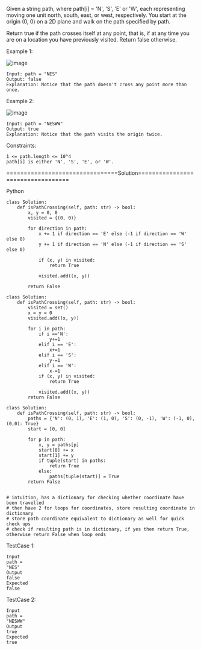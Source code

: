 Given a string path, where path[i] = 'N', 'S', 'E' or 'W', each representing moving one unit north, south, east, or west, respectively. 
You start at the origin (0, 0) on a 2D plane and walk on the path specified by path.

Return true if the path crosses itself at any point, that is, if at any time you are on a location you have previously visited. Return false otherwise.

 

Example 1:

![image](https://github.com/Pughal/leetcode_solutions/assets/22728867/0579d802-b7c8-41f2-a1af-8ca29a8e59f2)

```
Input: path = "NES"
Output: false 
Explanation: Notice that the path doesn't cross any point more than once.
```

Example 2:

![image](https://github.com/Pughal/leetcode_solutions/assets/22728867/c7bf816d-d0be-41ae-823c-bf8b8a2f671a)

```
Input: path = "NESWW"
Output: true
Explanation: Notice that the path visits the origin twice.
``` 

Constraints:
```
1 <= path.length <= 10^4
path[i] is either 'N', 'S', 'E', or 'W'.
```


================================Solution==================================

Python


```
class Solution:
    def isPathCrossing(self, path: str) -> bool:
        x, y = 0, 0
        visited = {(0, 0)}

        for direction in path:
            x += 1 if direction == 'E' else (-1 if direction == 'W' else 0)
            y += 1 if direction == 'N' else (-1 if direction == 'S' else 0)

            if (x, y) in visited:
                return True

            visited.add((x, y))

        return False
```

```
class Solution:
    def isPathCrossing(self, path: str) -> bool:
        visited = set()
        x = y = 0
        visited.add((x, y))

        for i in path:
            if i =='N':
                y+=1
            elif i == 'E':
                x+=1
            elif i == 'S':
                y-=1
            elif i == 'W':
                x-=1
            if (x, y) in visited:
                return True

            visited.add((x, y))
        return False
```

```
class Solution:
    def isPathCrossing(self, path: str) -> bool:
        paths = {'N': (0, 1), 'E': (1, 0), 'S': (0, -1), 'W': (-1, 0), (0,0): True}
        start = [0, 0]

        for p in path:
            x, y = paths[p]
            start[0] += x
            start[1] += y
            if tuple(start) in paths:
                return True
            else:
                paths[tuple(start)] = True
        return False
        

# intuition, has a dictionary for checking whether coordinate have been travelled
# then have 2 for loops for coordinates, store resulting coordinate in dictionary
# store path coordinate equivalent to dictionary as well for quick check ups
# check if resulting path is in dictionary, if yes then return True, otherwise return False when loop ends
```



TestCase 1:
```
Input
path =
"NES"
Output
false
Expected
false
```

TestCase 2:
```
Input
path =
"NESWW"
Output
true
Expected
true
```
